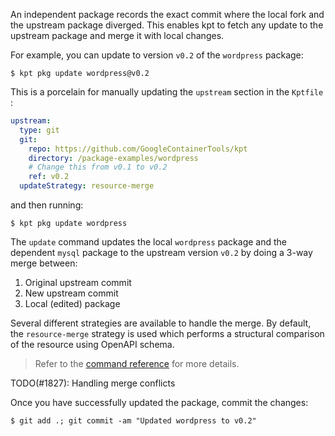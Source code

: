 An independent package records the exact commit where the local fork and the upstream package
diverged. This enables kpt to fetch any update to the upstream package and merge it with local
changes.

For example, you can update to version `v0.2` of the `wordpress` package:

```shell
$ kpt pkg update wordpress@v0.2
```

This is a porcelain for manually updating the `upstream` section in the `Kptfile` :

```yaml
upstream:
  type: git
  git:
    repo: https://github.com/GoogleContainerTools/kpt
    directory: /package-examples/wordpress
    # Change this from v0.1 to v0.2
    ref: v0.2
  updateStrategy: resource-merge
```

and then running:

```shell
$ kpt pkg update wordpress
```

The `update` command updates the local `wordpress` package and the dependent `mysql` package to the
upstream version `v0.2` by doing a 3-way merge between:

1. Original upstream commit
2. New upstream commit
3. Local (edited) package

Several different strategies are available to handle the merge. By default, the `resource-merge`
strategy is used which performs a structural comparison of the resource using OpenAPI schema.

> Refer to the [command reference][update-doc] for more details.

TODO(#1827): Handling merge conflicts

Once you have successfully updated the package, commit the changes:

```shell
$ git add .; git commit -am "Updated wordpress to v0.2"
```

[update-doc]: /reference/cli/pkg/update/
